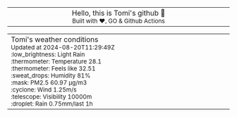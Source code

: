 
<div align="center">
<table>
<tbody>
<td align="center">
<img width="2000" height="0"><br>
Hello, this is Tomi's github 👋<br>
<sup>Built with ❤️, GO & Github Actions</sup><br>
<img width="2000" height="0">
</td>
</tbody>
</table>
</div>
<table>
<tbody>
<td align="left">
<img width="2000" height="0"><br>
Tomi's weather conditions<br>
<sup>Updated at 2024-08-20T11:29:49Z</sup><br>
<sup>:low_brightness: Light Rain</sup><br>
<sup>:thermometer: Temperature 28.1 </sup><br>
<sup>:thermometer: Feels like 32.51</sup><br>
<sup>:sweat_drops: Humidity 81%</sup><br>
<sup>:mask: PM2.5 60.97 μg/m3</sup><br>
<sup>:cyclone: Wind 1.25m/s </sup><br>
<sup>:telescope: Visibility 10000m </sup><br>
<sup>:droplet: Rain 0.75mm/last 1h </sup><br>
<img width="2000" height="0">
</td>
<td align="left">
<img width="2000" height="0"><br>
<br>
<img width="2000" height="0">
</td>
</tbody>
</table>
</div>
    